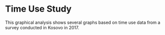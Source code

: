# Time Use Study
This graphical analysis shows several graphs based on time use data from a survey conducted in Kosovo in 2017.
